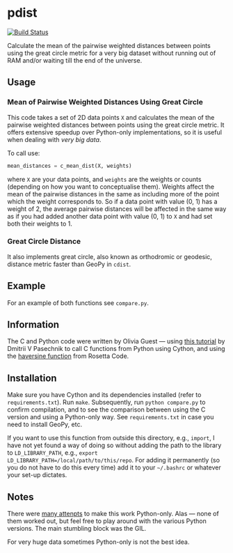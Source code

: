 # pdist
[![Build Status](https://travis-ci.org/oliviaguest/pdist.svg?branch=master)](https://travis-ci.org/oliviaguest/pdist)

Calculate the mean of the pairwise weighted distances between points using the great circle metric for a very big dataset without running out of RAM and/or waiting till the end of the universe.

## Usage
### Mean of Pairwise Weighted Distances Using Great Circle
This code takes a set of 2D data points ```X``` and calculates the mean of the pairwise weighted distances between points using the great circle metric.
It offers extensive speedup over Python-only implementations, so it is useful when dealing with _very big data_.

To call use:
``` python
mean_distances = c_mean_dist(X, weights)
```
where ```X``` are your data points, and ```weights``` are the weights or counts (depending on how you want to conceptualise them).
Weights affect the mean of the pairwise distances in the same as including more of the point which the weight corresponds to.
So if a data point with value (0, 1) has a weight of 2, the average pairwise distances will be affected in the same way as if you had added another data point with value (0, 1) to ```X``` and had set both their weights to 1.

### Great Circle Distance
It also implements great circle, also known as orthodromic or geodesic, distance metric faster than GeoPy in ```cdist```.

## Example
For an example of both functions see ```compare.py```.

## Information
The C and Python code were written by Olivia Guest — using [this tutorial]( https://equatorialmaths.wordpress.com/2010/10/16/python-extensions-with-c-libraries-made-easy-by-cython/) by Dmitrii V Pasechnik to call C functions from Python using Cython, and using the [haversine function](https://rosettacode.org/wiki/Haversine_formula#C) from Rosetta Code.

## Installation
Make sure you have Cython and its dependencies installed (refer to ```requirements.txt```).
Run ```make```.
Subsequently, run ```python compare.py``` to confirm compilation, and to see the comparison between using the C version and using a Python-only way.
See ```requirements.txt``` in case you need to install GeoPy, etc.

If you want to use this function from outside this directory, e.g., ```import```, I have not yet found a way of doing so without adding the path to the library to ```LD_LIBRARY_PATH```, e.g., ```export LD_LIBRARY_PATH=/local/path/to/this/repo```.
For adding it permanently (so you do not have to do this every time) add it to your ```~/.bashrc``` or whatever your set-up dictates.

## Notes
There were  [many attenpts](https://github.com/oliviaguest/pairwise_distance) to make this work Python-only.
Alas — none of them worked out, but feel free to play around with the various Python versions.
The main stumbling block was the GIL.

For very huge data sometimes Python-only is not the best idea.
